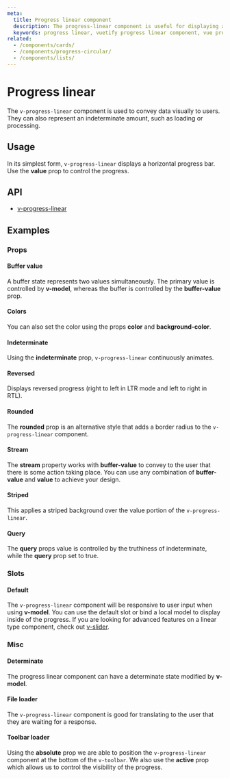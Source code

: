 ```yaml
---
meta:
  title: Progress linear component
  description: The progress-linear component is useful for displaying a visual indicator of numerical data in a straight line.
  keywords: progress linear, vuetify progress linear component, vue progress linear component, linear progress
related:
  - /components/cards/
  - /components/progress-circular/
  - /components/lists/
---
```


# Progress linear

The `v-progress-linear` component is used to convey data visually to users. They can also represent an indeterminate amount, such as loading or processing.

<entry-ad />

## Usage

In its simplest form, `v-progress-linear` displays a horizontal progress bar. Use the **value** prop to control the progress.

<example file="v-progress-linear/usage" />

## API

- [v-progress-linear](../../api/v-progress-linear)

## Examples

### Props

#### Buffer value

A buffer state represents two values simultaneously. The primary value is controlled by **v-model**, whereas the buffer is controlled by the **buffer-value** prop.

<example file="v-progress-linear/prop-buffer-value" />

#### Colors

You can also set the color using the props **color** and **background-color**.

<example file="v-progress-linear/prop-colors" />

#### Indeterminate

Using the **indeterminate** prop, `v-progress-linear` continuously animates.

<example file="v-progress-linear/prop-indeterminate" />

#### Reversed

Displays reversed progress (right to left in LTR mode and left to right in RTL).

<example file="v-progress-linear/prop-reverse" />

#### Rounded

The **rounded** prop is an alternative style that adds a border radius to the `v-progress-linear` component.

<example file="v-progress-linear/prop-rounded" />

#### Stream

The **stream** property works with **buffer-value** to convey to the user that there is some action taking place. You can use any combination of **buffer-value** and **value** to achieve your design.

<example file="v-progress-linear/prop-stream" />

#### Striped

This applies a striped background over the value portion of the `v-progress-linear`.

<example file="v-progress-linear/prop-striped" />

#### Query

The **query** props value is controlled by the truthiness of indeterminate, while the **query** prop set to true.

<example file="v-progress-linear/prop-query" />

### Slots

#### Default

The `v-progress-linear` component will be responsive to user input when using **v-model**. You can use the default slot or bind a local model to display inside of the progress. If you are looking for advanced features on a linear type component, check out [v-slider](/components/sliders).

<example file="v-progress-linear/slot-default" />

### Misc

#### Determinate

The progress linear component can have a determinate state modified by **v-model**.

<example file="v-progress-linear/misc-determinate" />

#### File loader

The `v-progress-linear` component is good for translating to the user that they are waiting for a response.

<example file="v-progress-linear/misc-file-loader" />

#### Toolbar loader

Using the **absolute** prop we are able to position the `v-progress-linear` component at the bottom of the `v-toolbar`. We also use the **active** prop which allows us to control the visibility of the progress.

<example file="v-progress-linear/misc-toolbar-loader" />

<backmatter />
